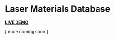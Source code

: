 # Laser Materials Database

**[LIVE DEMO](http://www.jeffreythompson.org/lasercutter/)**

\[ more coming soon \]
